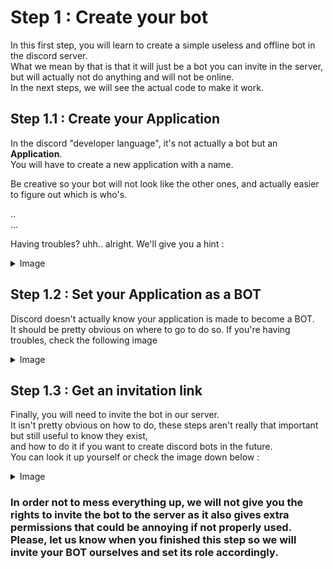 # Step 1 : Create your bot

In this first step, you will learn to create a simple useless and offline bot in the discord server.  
What we mean by that is that it will just be a bot you can invite in the server, but will actually not do anything and will not be online.  
In the next steps, we will see the actual code to make it work.

## Step 1.1 : Create your Application

In the discord "developer language", it's not actually a bot but an **Application**.  
You will have to create a new application with a name.

Be creative so your bot will not look like the other ones, and actually easier to figure out which is who's.  


..  
...


Having troubles? uhh.. alright. We'll give you a hint :

<details>
  <summary>Image</summary>
  ***>> Insert image here <<***
</details>

## Step 1.2 : Set your Application as a BOT

Discord doesn't actually know your application is made to become a BOT.  
It should be pretty obvious on where to go to do so. If you're having troubles, check the following image

<details>
  <summary>Image</summary>
  ***>> Insert image here <<***
</details>

## Step 1.3 : Get an invitation link

Finally, you will need to invite the bot in our server.  
It isn't pretty obvious on how to do, these steps aren't really that important but still useful to know they exist,  
and how to do it if you want to create discord bots in the future.  
You can look it up yourself or check the image down below :

<details>
  <summary>Image</summary>
  ***>> Insert image here <<***
</details>

### **In order not to mess everything up, we will not give you the rights to invite the bot to the server as it also gives extra permissions that could be annoying if not properly used. Please, let us know when you finished this step so we will invite your BOT ourselves and set its role accordingly.**
